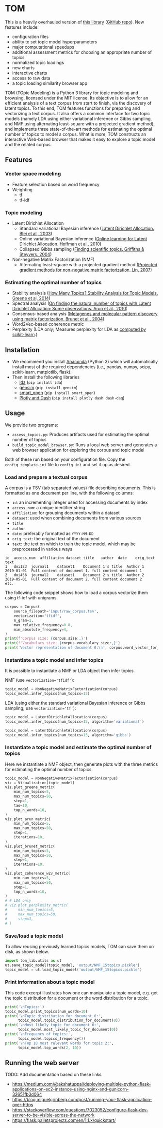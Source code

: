 # TOM

This is a heavily overhauled version of [this library](http://mediamining.univ-lyon2.fr/people/guille/tom.php) ([GitHub repo](https://github.com/AdrienGuille/TOM)). New features include:
- configuration files
- ability to set topic model hyperparameters
- major computational speedups
- additional assessment metrics for choosing an appropriate number of topics
- normalized topic loadings
- new charts
- interactive charts
- access to raw data
- a topic loading similarity browser app

TOM (TOpic Modeling) is a Python 3 library for topic modeling and browsing, licensed under the MIT license. Its objective is to allow for an efficient analysis of a text corpus from start to finish, via the discovery of latent topics. To this end, TOM features functions for preparing and vectorizing a text corpus. It also offers a common interface for two topic models (namely LDA using either variational inference or Gibbs sampling, and NMF using alternating least-square with a projected gradient method), and implements three state-of-the-art methods for estimating the optimal number of topics to model a corpus. What is more, TOM constructs an interactive Web-based browser that makes it easy to explore a topic model and the related corpus.

## Features

### Vector space modeling

- Feature selection based on word frequency
- Weighting
  - tf
  - tf-idf

### Topic modeling

- Latent Dirichlet Allocation
  - Standard variational Bayesian inference ([Latent Dirichlet Allocation. Blei et al., 2003](http://www.cs.columbia.edu/~blei/papers/BleiNgJordan2003.pdf))
  - Online variational Bayesian inference ([Online learning for Latent Dirichlet Allocation. Hoffman et al., 2010](http://papers.nips.cc/paper/3902-online-learning-for-latentdirichlet-allocation!))
  - Collapsed Gibbs sampling ([Finding scientific topics. Griffiths & Steyvers, 2004](https://doi.org/10.1073/pnas.0307752101))
- Non-negative Matrix Factorization (NMF)
  - Alternating least-square with a projected gradient method ([Projected gradient methods for non-negative matrix factorization. Lin, 2007](https://doi.org/10.1162/neco.2007.19.10.2756))

### Estimating the optimal number of topics

- Stability analysis ([How Many Topics? Stability Analysis for Topic Models. Greene et al, 2014](https://arxiv.org/abs/1404.4606))
- Spectral analysis ([On finding the natural number of topics with Latent Dirichlet Allocation: Some observations. Arun et al., 2010](https://doi.org/10.1007/978-3-642-13657-3_43))
- Consensus-based analysis ([Metagenes and molecular pattern discovery using matrix factorization. Brunet et al., 2004](https://dx.doi.org/10.1073%2Fpnas.0308531101))
- Word2Vec-based coherence metric
- Perplexity (LDA only; Measures perplexity for LDA as [computed by scikit-learn](http://scikit-learn.org/stable/modules/generated/sklearn.decomposition.LatentDirichletAllocation.html#sklearn.decomposition.LatentDirichletAllocation.perplexity).)

## Installation

- We recommend you install [Anaconda](https://www.continuum.io) (Python 3) which will automatically install most of the required dependencies (i.e., pandas, numpy, scipy, scikit-learn, matplotlib, flask).
- Then install the following libraries
  - [lda](https://github.com/ariddell/lda/) (`pip install lda`)
  - [gensim](https://radimrehurek.com/gensim/) (`pip install gensim`)
  - [smart_open](https://github.com/RaRe-Technologies/smart_open) (`pip install smart_open`)
  - [Plotly and Dash](https://dash.plot.ly) (`pip install plotly dash dash-daq`)

## Usage

We provide two programs:

- `assess_topics.py`: Produces artifacts used for estimating the optimal number of topics
- `build_topic_model_browser.py`: Runs a local web server and generates a web browser application for exploring the corpus and topic model

Both of these run based on your configuration file. Copy the `config_template.ini` file to `config.ini` and set it up as desired.

### Load and prepare a textual corpus

A corpus is a TSV (tab separated values) file describing documents. This is formatted as one document per line, with the following columns:

- `id`: an incrementing integer used for accessing documents by index
- `access_num`: a unique identifier string
- `affiliation`: for grouping documents within a dataset
- `dataset`: used when combining documents from various sources
- `title`
- `author`
- `date`: preferably formatted as `YYYY-MM-DD`
- `orig_text`: the original text of the document
- `text`: the text on which to train the topic model, which may be preprocessed in various ways

```
id	access_num	affiliation	dataset	title	author	date	orig_text	text
1	doi123	journal1	dataset1	Document 1's title	Author 1	2019-01-01	Full content of document 1.	full content document 1
2	doi456	journal2	dataset1	Document 2's title	Author 2	2019-05-01	Full content of document 2.	full content document 2
etc.
```

The following code snippet shows how to load a corpus vectorize them using tf-idf with unigrams.

``` python
corpus = Corpus(
    source_filepath='input/raw_corpus.tsv',
    vectorization='tfidf',
    n_gram=1,
    max_relative_frequency=0.8,
    min_absolute_frequency=4,
)
print(f'Corpus size: {corpus.size:,}')
print(f'Vocabulary size: {corpus.vocabulary_size:,}')
print('Vector representation of document 0:\n', corpus.word_vector_for_document(doc_id=0))
```

### Instantiate a topic model and infer topics

It is possible to instantiate a NMF or LDA object then infer topics.

NMF (use `vectorization='tfidf'`):

``` python
topic_model = NonNegativeMatrixFactorization(corpus)
topic_model.infer_topics(num_topics=15)
```

LDA (using either the standard variational Bayesian inference or Gibbs sampling; use `vectorization='tf'`):

``` python
topic_model = LatentDirichletAllocation(corpus)
topic_model.infer_topics(num_topics=15, algorithm='variational')
```

``` python
topic_model = LatentDirichletAllocation(corpus)
topic_model.infer_topics(num_topics=15, algorithm='gibbs')
```

### Instantiate a topic model and estimate the optimal number of topics

Here we instantiate a NMF object, then generate plots with the three metrics for estimating the optimal number of topics.

``` python
topic_model = NonNegativeMatrixFactorization(corpus)
viz = Visualization(topic_model)
viz.plot_greene_metric(
    min_num_topics=5,
    max_num_topics=50,
    step=1,
    tao=10,
    top_n_words=10,
)
viz.plot_arun_metric(
    min_num_topics=5,
    max_num_topics=50,
    step=1,
    iterations=10,
)
viz.plot_brunet_metric(
    min_num_topics=5,
    max_num_topics=50,
    step=1,
    iterations=10,
)
viz.plot_coherence_w2v_metric(
    min_num_topics=5,
    max_num_topics=50,
    step=1,
    top_n_words=10,
)
# # LDA only
# viz.plot_perplexity_metric(
#     min_num_topics=5,
#     max_num_topics=50,
#     step=1,
# )
```

### Save/load a topic model

To allow reusing previously learned topics models, TOM can save them on disk, as shown below.

``` python
import tom_lib.utils as ut
ut.save_topic_model(topic_model, 'output/NMF_15topics.pickle')
topic_model = ut.load_topic_model('output/NMF_15topics.pickle')
```

### Print information about a topic model

This code excerpt illustrates how one can manipulate a topic model, e.g. get the topic distribution for a document or the word distribution for a topic.

``` python
print('\nTopics:')
topic_model.print_topics(num_words=10)
print('\nTopic distribution for document 0:',
      topic_model.topic_distribution_for_document(0))
print('\nMost likely topic for document 0:',
      topic_model.most_likely_topic_for_document(0))
print('\nFrequency of topics:',
      topic_model.topics_frequency())
print('\nTop 10 most relevant words for topic 2:',
      topic_model.top_words(2, 10))
```

## Running the web server

TODO: Add documentation based on these links

- https://medium.com/@akshatuppal/deploying-multiple-python-flask-applications-on-ec2-instance-using-nginx-and-gunicorn-32651fb3d064
- https://blog.miguelgrinberg.com/post/running-your-flask-application-over-https
- https://stackoverflow.com/questions/7023052/configure-flask-dev-server-to-be-visible-across-the-network
- https://flask.palletsprojects.com/en/1.1.x/quickstart/

